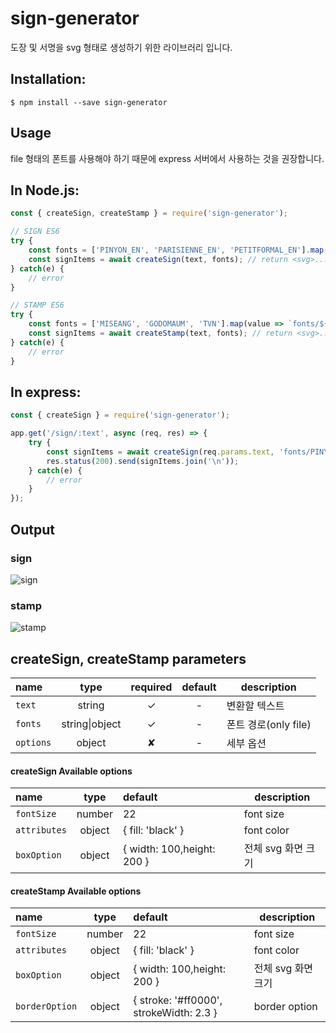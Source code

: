 # sign-generator
도장 및 서명을 svg 형태로 생성하기 위한 라이브러리 입니다.

## Installation: 
```` 
$ npm install --save sign-generator
```` 

## Usage
file 형태의 폰트를 사용해야 하기 때문에 express 서버에서 사용하는 것을 권장합니다.

## In Node.js: 
```javascript
const { createSign, createStamp } = require('sign-generator');

// SIGN ES6
try {
    const fonts = ['PINYON_EN', 'PARISIENNE_EN', 'PETITFORMAL_EN'].map(value => `fonts/${value}.ttf`); // ttf file path
    const signItems = await createSign(text, fonts); // return <svg>...</svg>
} catch(e) {
    // error
} 

// STAMP ES6
try {
    const fonts = ['MISEANG', 'GODOMAUM', 'TVN'].map(value => `fonts/${value}.ttf`); // ttf file path
    const signItems = await createStamp(text, fonts); // return <svg>...</svg>
} catch(e) {
    // error
}
```

## In express: 
```javascript
const { createSign } = require('sign-generator');

app.get('/sign/:text', async (req, res) => {
    try {
        const signItems = await createSign(req.params.text, 'fonts/PINYON_EN.ttf'); // return <svg>...</svg>
        res.status(200).send(signItems.join('\n'));
    } catch(e) {
        // error
    } 
});
```

## Output
### sign
<img src="https://i.ibb.co/2WdTPW5/sign.png" alt="sign" border="0">

### stamp
<img src="https://i.ibb.co/DQkyb9P/stamp.png" alt="stamp" border="0">


## createSign, createStamp parameters
name                | type               | required   | default   | description
:------------------ | :----------------: | :--------: | :-------: | ------------
`text`              | string             | ✓          | -         | 변환할 텍스트
`fonts`             | string&#124;object | ✓          | -         | 폰트 경로(only file) 
`options`           | object             | ✘          | -         | 세부 옵션 

#### createSign Available options
name                | type               | default                    | description
:------------------ | :----------------: | :------------------------- | ------------
`fontSize`          | number             | 22                         | font size
`attributes`        | object             | { fill: 'black' }          | font color 
`boxOption`         | object             | { width: 100,height: 200 } | 전체 svg 화면 크기

 
 #### createStamp Available options
name                | type               | default                                 | description
:------------------ | :----------------: | :-------------------------------------- | ------------
`fontSize`          | number             | 22                                      | font size 
`attributes`        | object             | { fill: 'black' }                       | font color
`boxOption`         | object             | { width: 100,height: 200 }              | 전체 svg 화면 크기
`borderOption`      | object             | { stroke: '#ff0000', strokeWidth: 2.3 } | border option
